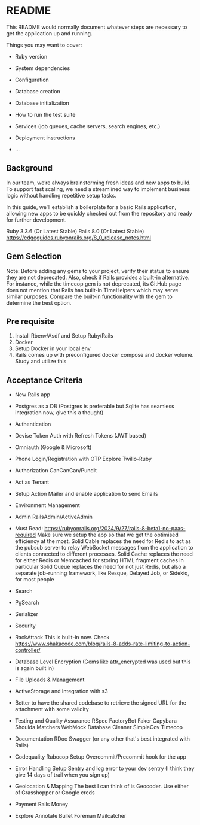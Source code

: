 # README

This README would normally document whatever steps are necessary to get the
application up and running.

Things you may want to cover:

* Ruby version

* System dependencies

* Configuration

* Database creation

* Database initialization

* How to run the test suite

* Services (job queues, cache servers, search engines, etc.)

* Deployment instructions

* ...

## Background

In our team, we’re always brainstorming fresh ideas and new apps to build. To support fast scaling, we need a streamlined way to implement business logic without handling repetitive setup tasks.

In this guide, we’ll establish a boilerplate for a basic Rails application, allowing new apps to be quickly checked out from the repository and ready for further development.

Ruby 3.3.6 (Or Latest Stable)
Rails 8.0 (Or Latest Stable)
https://edgeguides.rubyonrails.org/8_0_release_notes.html

## Gem Selection

Note: Before adding any gems to your project, verify their status to ensure they are not deprecated. Also, check if Rails provides a built-in alternative.
For instance, while the timecop gem is not deprecated, its GitHub page does not mention that Rails has built-in TimeHelpers which may serve similar purposes. Compare the built-in functionality with the gem to determine the best option.

## Pre requisite
1. Install Rbenv/Asdf and Setup Ruby/Rails
1. Docker
1. Setup Docker in your local env
1. Rails comes up with preconfigured docker compose and docker volume. Study and utilize this

## Acceptance Criteria

* New Rails app
* Postgres as a DB (Postgres is preferable but Sqlite has seamless integration now, give this a thought)
* Authentication
* Devise Token Auth with Refresh Tokens (JWT based)
* Omniauth (Google & Microsoft)
* Phone Login/Registration with OTP
  Explore Twilio-Ruby
* Authorization
  CanCanCan/Pundit
* Act as Tenant
* Setup Action Mailer and enable application to send Emails
* Environment Management
* Admin
RailsAdmin/ActiveAdmin

* Must Read: https://rubyonrails.org/2024/9/27/rails-8-beta1-no-paas-required Make sure we setup the app so that we get the optimised efficiency at the most.
Solid Cable replaces the need for Redis to act as the pubsub server to relay WebSocket messages from the application to clients connected to different processes.
Solid Cache replaces the need for either Redis or Memcached for storing HTML fragment caches in particular
Solid Queue replaces the need for not just Redis, but also a separate job-running framework, like Resque, Delayed Job, or Sidekiq, for most people

* Search
* PgSearch
* Serializer
* Security
* RackAttack
This is built-in now. Check https://www.shakacode.com/blog/rails-8-adds-rate-limiting-to-action-controller/

* Database Level Encryption (Gems like attr_encrypted was used but this is again built in)
* File Uploads & Management
* ActiveStorage and Integration with s3
* Better to have the shared codebase to retrieve the signed URL for the attachment with some validity
* Testing and Quality Assurance
RSpec
FactoryBot
Faker
Capybara
Shoulda Matchers
WebMock
Database Cleaner
SimpleCov
Timecop

* Documentation
RDoc
Swagger (or any other that's best integrated with Rails)

* Codequality
Rubocop
Setup Overcommit/Precommit hook for the app

* Error Handling
Setup Sentry and log error to your dev sentry (I think they give 14 days of trail when you sign up)

* Geolocation & Mapping
The best I can think of is Geocoder. Use either of Grasshopper or Google creds

* Payment
Rails Money

* Explore
Annotate
Bullet
Foreman
Mailcatcher
